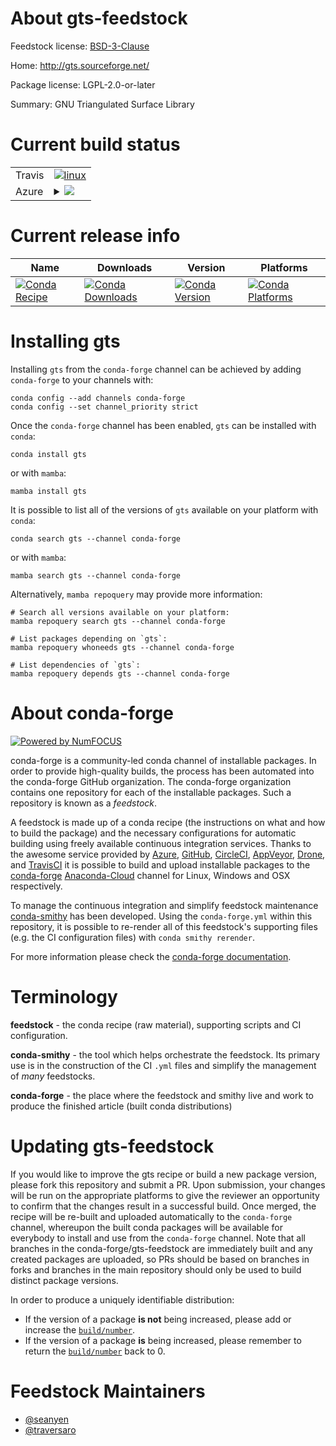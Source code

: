 About gts-feedstock
===================

Feedstock license: [BSD-3-Clause](https://github.com/conda-forge/gts-feedstock/blob/main/LICENSE.txt)

Home: http://gts.sourceforge.net/

Package license: LGPL-2.0-or-later

Summary: GNU Triangulated Surface Library


Current build status
====================


<table><tr>
    <td>Travis</td>
    <td>
      <a href="https://app.travis-ci.com/conda-forge/gts-feedstock">
        <img alt="linux" src="https://img.shields.io/travis/com/conda-forge/gts-feedstock/main.svg?label=Linux">
      </a>
    </td>
  </tr>
    
  <tr>
    <td>Azure</td>
    <td>
      <details>
        <summary>
          <a href="https://dev.azure.com/conda-forge/feedstock-builds/_build/latest?definitionId=9180&branchName=main">
            <img src="https://dev.azure.com/conda-forge/feedstock-builds/_apis/build/status/gts-feedstock?branchName=main">
          </a>
        </summary>
        <table>
          <thead><tr><th>Variant</th><th>Status</th></tr></thead>
          <tbody><tr>
              <td>linux_64</td>
              <td>
                <a href="https://dev.azure.com/conda-forge/feedstock-builds/_build/latest?definitionId=9180&branchName=main">
                  <img src="https://dev.azure.com/conda-forge/feedstock-builds/_apis/build/status/gts-feedstock?branchName=main&jobName=linux&configuration=linux%20linux_64_" alt="variant">
                </a>
              </td>
            </tr><tr>
              <td>linux_aarch64</td>
              <td>
                <a href="https://dev.azure.com/conda-forge/feedstock-builds/_build/latest?definitionId=9180&branchName=main">
                  <img src="https://dev.azure.com/conda-forge/feedstock-builds/_apis/build/status/gts-feedstock?branchName=main&jobName=linux&configuration=linux%20linux_aarch64_" alt="variant">
                </a>
              </td>
            </tr><tr>
              <td>linux_ppc64le</td>
              <td>
                <a href="https://dev.azure.com/conda-forge/feedstock-builds/_build/latest?definitionId=9180&branchName=main">
                  <img src="https://dev.azure.com/conda-forge/feedstock-builds/_apis/build/status/gts-feedstock?branchName=main&jobName=linux&configuration=linux%20linux_ppc64le_" alt="variant">
                </a>
              </td>
            </tr><tr>
              <td>osx_64</td>
              <td>
                <a href="https://dev.azure.com/conda-forge/feedstock-builds/_build/latest?definitionId=9180&branchName=main">
                  <img src="https://dev.azure.com/conda-forge/feedstock-builds/_apis/build/status/gts-feedstock?branchName=main&jobName=osx&configuration=osx%20osx_64_" alt="variant">
                </a>
              </td>
            </tr><tr>
              <td>osx_arm64</td>
              <td>
                <a href="https://dev.azure.com/conda-forge/feedstock-builds/_build/latest?definitionId=9180&branchName=main">
                  <img src="https://dev.azure.com/conda-forge/feedstock-builds/_apis/build/status/gts-feedstock?branchName=main&jobName=osx&configuration=osx%20osx_arm64_" alt="variant">
                </a>
              </td>
            </tr><tr>
              <td>win_64</td>
              <td>
                <a href="https://dev.azure.com/conda-forge/feedstock-builds/_build/latest?definitionId=9180&branchName=main">
                  <img src="https://dev.azure.com/conda-forge/feedstock-builds/_apis/build/status/gts-feedstock?branchName=main&jobName=win&configuration=win%20win_64_" alt="variant">
                </a>
              </td>
            </tr>
          </tbody>
        </table>
      </details>
    </td>
  </tr>
</table>

Current release info
====================

| Name | Downloads | Version | Platforms |
| --- | --- | --- | --- |
| [![Conda Recipe](https://img.shields.io/badge/recipe-gts-green.svg)](https://anaconda.org/conda-forge/gts) | [![Conda Downloads](https://img.shields.io/conda/dn/conda-forge/gts.svg)](https://anaconda.org/conda-forge/gts) | [![Conda Version](https://img.shields.io/conda/vn/conda-forge/gts.svg)](https://anaconda.org/conda-forge/gts) | [![Conda Platforms](https://img.shields.io/conda/pn/conda-forge/gts.svg)](https://anaconda.org/conda-forge/gts) |

Installing gts
==============

Installing `gts` from the `conda-forge` channel can be achieved by adding `conda-forge` to your channels with:

```
conda config --add channels conda-forge
conda config --set channel_priority strict
```

Once the `conda-forge` channel has been enabled, `gts` can be installed with `conda`:

```
conda install gts
```

or with `mamba`:

```
mamba install gts
```

It is possible to list all of the versions of `gts` available on your platform with `conda`:

```
conda search gts --channel conda-forge
```

or with `mamba`:

```
mamba search gts --channel conda-forge
```

Alternatively, `mamba repoquery` may provide more information:

```
# Search all versions available on your platform:
mamba repoquery search gts --channel conda-forge

# List packages depending on `gts`:
mamba repoquery whoneeds gts --channel conda-forge

# List dependencies of `gts`:
mamba repoquery depends gts --channel conda-forge
```


About conda-forge
=================

[![Powered by
NumFOCUS](https://img.shields.io/badge/powered%20by-NumFOCUS-orange.svg?style=flat&colorA=E1523D&colorB=007D8A)](https://numfocus.org)

conda-forge is a community-led conda channel of installable packages.
In order to provide high-quality builds, the process has been automated into the
conda-forge GitHub organization. The conda-forge organization contains one repository
for each of the installable packages. Such a repository is known as a *feedstock*.

A feedstock is made up of a conda recipe (the instructions on what and how to build
the package) and the necessary configurations for automatic building using freely
available continuous integration services. Thanks to the awesome service provided by
[Azure](https://azure.microsoft.com/en-us/services/devops/), [GitHub](https://github.com/),
[CircleCI](https://circleci.com/), [AppVeyor](https://www.appveyor.com/),
[Drone](https://cloud.drone.io/welcome), and [TravisCI](https://travis-ci.com/)
it is possible to build and upload installable packages to the
[conda-forge](https://anaconda.org/conda-forge) [Anaconda-Cloud](https://anaconda.org/)
channel for Linux, Windows and OSX respectively.

To manage the continuous integration and simplify feedstock maintenance
[conda-smithy](https://github.com/conda-forge/conda-smithy) has been developed.
Using the ``conda-forge.yml`` within this repository, it is possible to re-render all of
this feedstock's supporting files (e.g. the CI configuration files) with ``conda smithy rerender``.

For more information please check the [conda-forge documentation](https://conda-forge.org/docs/).

Terminology
===========

**feedstock** - the conda recipe (raw material), supporting scripts and CI configuration.

**conda-smithy** - the tool which helps orchestrate the feedstock.
                   Its primary use is in the construction of the CI ``.yml`` files
                   and simplify the management of *many* feedstocks.

**conda-forge** - the place where the feedstock and smithy live and work to
                  produce the finished article (built conda distributions)


Updating gts-feedstock
======================

If you would like to improve the gts recipe or build a new
package version, please fork this repository and submit a PR. Upon submission,
your changes will be run on the appropriate platforms to give the reviewer an
opportunity to confirm that the changes result in a successful build. Once
merged, the recipe will be re-built and uploaded automatically to the
`conda-forge` channel, whereupon the built conda packages will be available for
everybody to install and use from the `conda-forge` channel.
Note that all branches in the conda-forge/gts-feedstock are
immediately built and any created packages are uploaded, so PRs should be based
on branches in forks and branches in the main repository should only be used to
build distinct package versions.

In order to produce a uniquely identifiable distribution:
 * If the version of a package **is not** being increased, please add or increase
   the [``build/number``](https://docs.conda.io/projects/conda-build/en/latest/resources/define-metadata.html#build-number-and-string).
 * If the version of a package **is** being increased, please remember to return
   the [``build/number``](https://docs.conda.io/projects/conda-build/en/latest/resources/define-metadata.html#build-number-and-string)
   back to 0.

Feedstock Maintainers
=====================

* [@seanyen](https://github.com/seanyen/)
* [@traversaro](https://github.com/traversaro/)

